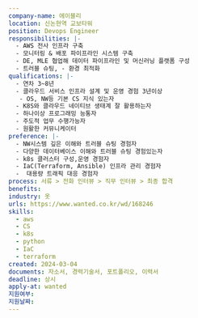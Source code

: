 ```yaml
---
company-name: 에이블리
location: 신논현역 교보타워
position: Devops Engineer
responsibilities: |-
  - AWS 전사 인프라 구축
  - 모니터링 & 배포 파이프라인 시스템 구축
  - DE, MLE 협업해 데이터 파이프라인 및 머신러닝 플랫폼 구성
  - 트러블 슈팅, - 환경 최적화
qualifications: |-
  - 연차 3~8년
  - 클라우드 서비스 인프라 설계 및 운영 경험 3년이상
   - OS, NW등 기본 CS 지식 있는자
  - K8S와 클라우드 네이티브 생태계 잘 활용하는자
  - 하나이상 프로그래밍 능통자
  - 주도적 업무 수행가능자
  - 원활한 커뮤니케이터
preference: |-
  - NW시스템 깊은 이해와 트러블 슈팅 경험자
  - 다양한 데이터베이스 이해와 트러블 슈팅 경험있는자
  - k8s 클러스터 구성,운영 경험자
  - IaC(Terraform, Ansible) 인프라 관리 경험자
  -  대용량 트래픽 대응 경험자
process: 서류 > 전화 인터뷰 > 직무 인터뷰 > 최종 합격
benefits: 
industry: 옷
urls: https://www.wanted.co.kr/wd/168246
skills:
  - aws
  - CS
  - k8s
  - python
  - IaC
  - terraform
created: 2024-03-04
documents: 자소서, 경력기술서, 포트폴리오, 이력서
deadline: 상시
apply-at: wanted
지원여부: 
지원날짜:
---
```

